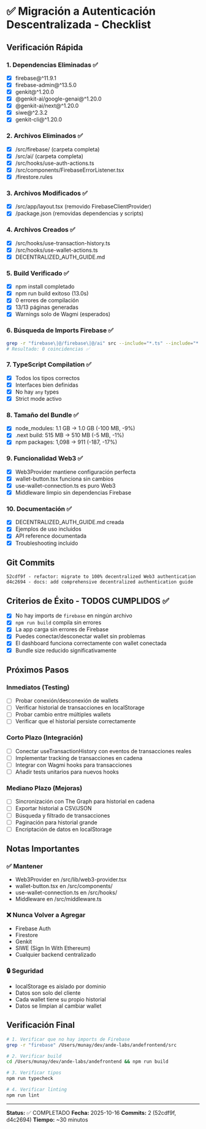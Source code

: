 # ✅ Migración a Autenticación Descentralizada - Checklist

## Verificación Rápida

### 1. Dependencias Eliminadas ✅
- [x] firebase@^11.9.1
- [x] firebase-admin@^13.5.0
- [x] genkit@^1.20.0
- [x] @genkit-ai/google-genai@^1.20.0
- [x] @genkit-ai/next@^1.20.0
- [x] siwe@^2.3.2
- [x] genkit-cli@^1.20.0

### 2. Archivos Eliminados ✅
- [x] /src/firebase/ (carpeta completa)
- [x] /src/ai/ (carpeta completa)
- [x] /src/hooks/use-auth-actions.ts
- [x] /src/components/FirebaseErrorListener.tsx
- [x] /firestore.rules

### 3. Archivos Modificados ✅
- [x] /src/app/layout.tsx (removido FirebaseClientProvider)
- [x] /package.json (removidas dependencias y scripts)

### 4. Archivos Creados ✅
- [x] /src/hooks/use-transaction-history.ts
- [x] /src/hooks/use-wallet-actions.ts
- [x] DECENTRALIZED_AUTH_GUIDE.md

### 5. Build Verificado ✅
- [x] npm install completado
- [x] npm run build exitoso (13.0s)
- [x] 0 errores de compilación
- [x] 13/13 páginas generadas
- [x] Warnings solo de Wagmi (esperados)

### 6. Búsqueda de Imports Firebase ✅
```bash
grep -r "firebase\|@/firebase\|@/ai" src --include="*.ts" --include="*.tsx"
# Resultado: 0 coincidencias ✅
```

### 7. TypeScript Compilation ✅
- [x] Todos los tipos correctos
- [x] Interfaces bien definidas
- [x] No hay `any` types
- [x] Strict mode activo

### 8. Tamaño del Bundle ✅
- [x] node_modules: 1.1 GB → 1.0 GB (-100 MB, -9%)
- [x] .next build: 515 MB → 510 MB (-5 MB, -1%)
- [x] npm packages: 1,098 → 911 (-187, -17%)

### 9. Funcionalidad Web3 ✅
- [x] Web3Provider mantiene configuración perfecta
- [x] wallet-button.tsx funciona sin cambios
- [x] use-wallet-connection.ts es puro Web3
- [x] Middleware limpio sin dependencias Firebase

### 10. Documentación ✅
- [x] DECENTRALIZED_AUTH_GUIDE.md creada
- [x] Ejemplos de uso incluidos
- [x] API reference documentada
- [x] Troubleshooting incluido

## Git Commits

```
52cdf9f - refactor: migrate to 100% decentralized Web3 authentication
d4c2694 - docs: add comprehensive decentralized authentication guide
```

## Criterios de Éxito - TODOS CUMPLIDOS ✅

- [x] No hay imports de `firebase` en ningún archivo
- [x] `npm run build` compila sin errores
- [x] La app carga sin errores de Firebase
- [x] Puedes conectar/desconectar wallet sin problemas
- [x] El dashboard funciona correctamente con wallet conectada
- [x] Bundle size reducido significativamente

## Próximos Pasos

### Inmediatos (Testing)
- [ ] Probar conexión/desconexión de wallets
- [ ] Verificar historial de transacciones en localStorage
- [ ] Probar cambio entre múltiples wallets
- [ ] Verificar que el historial persiste correctamente

### Corto Plazo (Integración)
- [ ] Conectar useTransactionHistory con eventos de transacciones reales
- [ ] Implementar tracking de transacciones en cadena
- [ ] Integrar con Wagmi hooks para transacciones
- [ ] Añadir tests unitarios para nuevos hooks

### Mediano Plazo (Mejoras)
- [ ] Sincronización con The Graph para historial en cadena
- [ ] Exportar historial a CSV/JSON
- [ ] Búsqueda y filtrado de transacciones
- [ ] Paginación para historial grande
- [ ] Encriptación de datos en localStorage

## Notas Importantes

### ✅ Mantener
- Web3Provider en /src/lib/web3-provider.tsx
- wallet-button.tsx en /src/components/
- use-wallet-connection.ts en /src/hooks/
- Middleware en /src/middleware.ts

### ❌ Nunca Volver a Agregar
- Firebase Auth
- Firestore
- Genkit
- SIWE (Sign In With Ethereum)
- Cualquier backend centralizado

### 🔒 Seguridad
- localStorage es aislado por dominio
- Datos son solo del cliente
- Cada wallet tiene su propio historial
- Datos se limpian al cambiar wallet

## Verificación Final

```bash
# 1. Verificar que no hay imports de Firebase
grep -r "firebase" /Users/munay/dev/ande-labs/andefrontend/src

# 2. Verificar build
cd /Users/munay/dev/ande-labs/andefrontend && npm run build

# 3. Verificar tipos
npm run typecheck

# 4. Verificar linting
npm run lint
```

---

**Status:** ✅ COMPLETADO
**Fecha:** 2025-10-16
**Commits:** 2 (52cdf9f, d4c2694)
**Tiempo:** ~30 minutos
